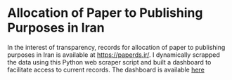 # Allocation of Paper to Publishing Purposes in Iran
In the interest of transparency, records for allocation of paper to publishing purposes in Iran is available at https://paperds.ir/. I dynamically scrapped the data using this Python web scraper script and built a dashboard to facilitate access to current records. The dashboard is available [here](https://public.tableau.com/views/33440/Dashboard1?:language=en&:display_count=y&publish=yes&:origin=viz_share_link)
